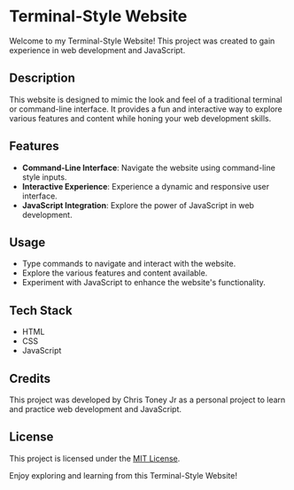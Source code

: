 # Terminal-Style Website

Welcome to my Terminal-Style Website! This project was created to gain experience in web development and JavaScript.

## Description

This website is designed to mimic the look and feel of a traditional terminal or command-line interface. It provides a fun and interactive way to explore various features and content while honing your web development skills.

## Features

- **Command-Line Interface**: Navigate the website using command-line style inputs.
- **Interactive Experience**: Experience a dynamic and responsive user interface.
- **JavaScript Integration**: Explore the power of JavaScript in web development.

## Usage

- Type commands to navigate and interact with the website.
- Explore the various features and content available.
- Experiment with JavaScript to enhance the website's functionality.

## Tech Stack

- HTML
- CSS
- JavaScript

## Credits

This project was developed by Chris Toney Jr as a personal project to learn and practice web development and JavaScript.

## License

This project is licensed under the [MIT License](LICENSE.md).

Enjoy exploring and learning from this Terminal-Style Website!
